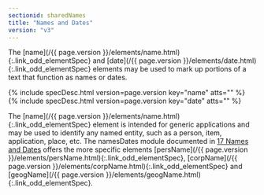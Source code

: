 ```yaml
---
sectionid: sharedNames
title: "Names and Dates"
version: "v3"
---
```




The [name](/{{ page.version }}/elements/name.html){:.link_odd_elementSpec} and [date](/{{ page.version }}/elements/date.html){:.link_odd_elementSpec} elements may be used to
mark up portions of a text that function as names or dates.



{% include specDesc.html version=page.version key="name" atts="" %}
{% include specDesc.html version=page.version key="date" atts="" %}



The [name](/{{ page.version }}/elements/name.html){:.link_odd_elementSpec} element is intended for generic applications and may be
used to identify any named entity, such as a person, item, application, place, etc.
The
namesDates module documented in <a class="link_ptr" title="Names and Dates" href="/{{ page.version }}/guidelines/namesDates.html">17 Names and Dates</a> offers the more specific
elements [persName](/{{ page.version }}/elements/persName.html){:.link_odd_elementSpec}, [corpName](/{{ page.version }}/elements/corpName.html){:.link_odd_elementSpec} and [geogName](/{{ page.version }}/elements/geogName.html){:.link_odd_elementSpec}.

